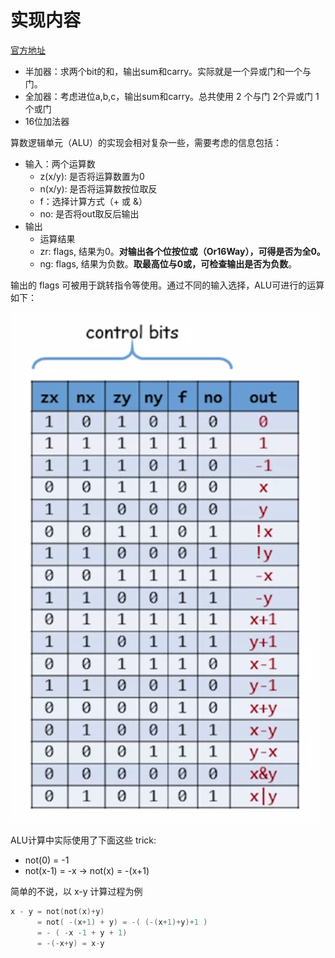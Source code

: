 # 实现内容

[官方地址](https://www.nand2tetris.org/project02)

- 半加器：求两个bit的和，输出sum和carry。实际就是一个异或门和一个与门。
- 全加器：考虑进位a,b,c，输出sum和carry。总共使用 2 个与门 2个异或门 1个或门
- 16位加法器

算数逻辑单元（ALU）的实现会相对复杂一些，需要考虑的信息包括：

- 输入：两个运算数
  - z(x/y): 是否将运算数置为0
  - n(x/y): 是否将运算数按位取反
  - f：选择计算方式（+ 或 &）
  - no: 是否将out取反后输出
- 输出
  - 运算结果
  - zr: flags, 结果为0。**对输出各个位按位或（Or16Way），可得是否为全0。**
  - ng: flags, 结果为负数。**取最高位与0或，可检查输出是否为负数**。

输出的 flags 可被用于跳转指令等使用。通过不同的输入选择，ALU可进行的运算如下：

![ALU](../images/ALU.png)

ALU计算中实际使用了下面这些 trick:
- not(0) = -1 
- not(x-1) = -x -> not(x) = -(x+1)

简单的不说，以 x-y 计算过程为例

```c
x - y = not(not(x)+y) 
      = not( -(x+1) + y) = -( (-(x+1)+y)+1 ) 
      = - ( -x -1 + y + 1) 
      = -(-x+y) = x-y
```